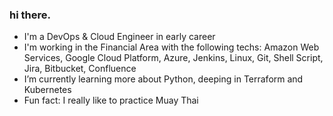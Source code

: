 ### hi there.

- I'm a DevOps & Cloud Engineer in early career
- I'm working in the Financial Area with the following techs: Amazon Web Services, Google Cloud Platform, Azure, Jenkins, Linux, Git, Shell Script, Jira, Bitbucket, Confluence
- I’m currently learning more about Python, deeping in Terraform and Kubernetes 
- Fun fact: I really like to practice Muay Thai

